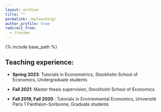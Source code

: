 ```yaml
---
layout: archive
title: ""
permalink: /myteaching/
author_profile: true
redirect_from:
  - /resume
---
```


{% include base_path %}
## Teaching experience:
* __Spring 2023__: Tutorials in Econometrics, Stockholm School of Economics, Undergraduate students

* __Fall 2021__: Master thesis supervision, Stockholm School of Economics

* __Fall 2019, Fall 2020__ : Tutorials in Environmental Economics, Université Paris 1 Panthéon-Sorbonne, Graduate students 
